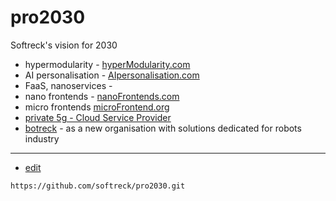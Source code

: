 # pro2030
Softreck's vision for 2030

+ hypermodularity - [hyperModularity.com](https://www.hypermodularity.com/)
+ AI personalisation - [AIpersonalisation.com](https://www.aipersonalisation.com/)
+ FaaS, nanoservices - 
+ nano frontends - [nanoFrontends.com](https://www.nanofrontends.com/)
+ micro frontends [microFrontend.org](https://www.microfrontend.org/#/)
+ [private 5g - Cloud Service Provider](https://www.private5g.pl/)
+ [botreck](https://botreck.com) - as a new organisation with solutions dedicated for robots industry



---
+ [edit](https://github.com/softreck/pro2030/edit/main/README.md)

```
https://github.com/softreck/pro2030.git
```
